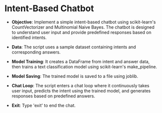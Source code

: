 # Intent-Based Chatbot

- **Objective**: Implement a simple intent-based chatbot using scikit-learn's CountVectorizer and Multinomial Naive Bayes. The chatbot is designed to understand user input and provide predefined responses based on identified intents.

- **Data**: The script uses a sample dataset containing intents and corresponding answers.

- **Model Training**: It creates a DataFrame from intent and answer data, then trains a text classification model using scikit-learn's make_pipeline.

- **Model Saving**: The trained model is saved to a file using joblib.

- **Chat Loop**: The script enters a chat loop where it continuously takes user input, predicts the intent using the trained model, and generates responses based on predefined answers.

- **Exit**: Type 'exit' to end the chat.
